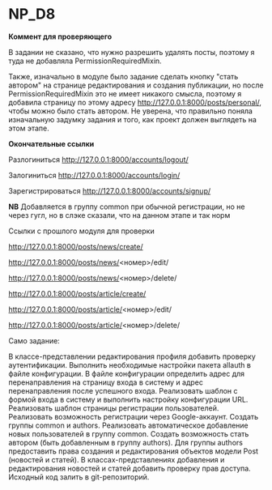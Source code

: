 # NP_D8

**Коммент для проверяющего**

В задании не сказано, что нужно разрешить удалять посты, поэтому я туда не добавляла PermissionRequiredMixin. 

Также, изначально в модуле было задание сделать кнопку "стать автором" на странице редактирования и создания публикации, но после PermissionRequiredMixin это не имеет никакого смысла, поэтому я добавила страницу по этому адресу http://127.0.0.1:8000/posts/personal/, чтобы можно было стать автором. Не уверена, что правильно поняла изначальную задумку задания и того, как проект должен выглядеть на этом этапе. 


**Окончательные ссылки**

Разлогиниться http://127.0.0.1:8000/accounts/logout/

Залогиниться http://127.0.0.1:8000/accounts/login/

Зарегистрироваться http://127.0.0.1:8000/accounts/signup/


**NB** Добавляется в группу common при обычной регистрации, но не через гугл, но в слэке сказали, что на данном этапе и так норм


Ссылки с прошлого модуля для проверки

http://127.0.0.1:8000/posts/news/create/ 

http://127.0.0.1:8000/posts/news/<номер>/edit/

http://127.0.0.1:8000/posts/news/<номер>/delete/

http://127.0.0.1:8000/posts/article/create/

http://127.0.0.1:8000/posts/article/<номер>/edit/

http://127.0.0.1:8000/posts/article/<номер>/delete/



Само задание:

В классе-представлении редактирования профиля добавить проверку аутентификации.
Выполнить необходимые настройки пакета allauth в файле конфигурации.
В файле конфигурации определить адрес для перенаправления на страницу входа в систему и адрес перенаправления после успешного входа.
Реализовать шаблон с формой входа в систему и выполнить настройку конфигурации URL.
Реализовать шаблон страницы регистрации пользователей.
Реализовать возможность регистрации через Google-аккаунт.
Создать группы common и authors.
Реализовать автоматическое добавление новых пользователей в группу common.
Создать возможность стать автором (быть добавленным в группу authors).
Для группы authors предоставить права создания и редактирования объектов модели Post (новостей и статей).
В классах-представлениях добавления и редактирования новостей и статей добавить проверку прав доступа.
Исходный код залить в git-репозиторий.

